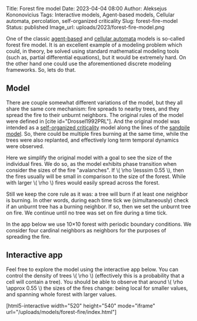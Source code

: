 Title: Forest fire model
Date: 2023-04-04 08:00
Author: Aleksejus Kononovicius
Tags: Interactive models, Agent-based models, Cellular automata, percolation, self-organized criticality
Slug: forest-fire-model
Status: published
Image_url: uploads/2023/forest-fire-model.png

One of the classic [agent-based](/tag/agent-based-models/) and [cellular
automata](/tag/cellular-automata) models is so-called forest fire model. It
is an excellent example of a modeling problem which could, in theory, be
solved using standard mathematical modeling tools (such as, partial
differential equations), but it would be extremely hard. On the other hand
one could use the aforementioned discrete modeling frameworks. So, lets do
that.
<!--more-->

## Model

There are couple somewhat different variations of the model, but they all
share the same core mechanism: fire spreads to nearby trees, and they spread
the fire to their unburnt neighbors. The original rules of the model were
defined in [cite id="Drossel1992PRL"]. And the original model was intended
as a [self-organized criticality](/tag/self-organized-criticality) model
along the lines of the [sandpile
model]({filename}/articles/2015/smelio-kruvos-modelis.md). So, there could
be multiple fires burning at the same time, while the trees were also
replanted, and effectively long term temporal dynamics were observed.

Here we simplify the original model with a goal to see the size of the
individual fires. We do so, as the model exhibits phase transition when
consider the sizes of the fire "avalanches". If \\\( \rho \lesssim 0.55 \\\),
then the fires usually will be small in comparison to the size of the
forest. While with larger \\\( \rho \\\) fires would easily spread across
the forest.

Still we keep the core rule as it was: a tree will burn if at least one
neighbor is burning. In other words, during each time tick we
(simultaneously) check if an unburnt tree has a burning neighbor. If so,
then we set the unburnt tree on fire. We continue until no tree was set on
fire during a time tick.

In the app below we use 10&times;10 forest with periodic boundary
conditions. We consider four cardinal neighbors as neighbors for the
purposes of spreading the fire.

## Interactive app

Feel free to explore the model using the interactive app below. You can
control the density of trees \\\( \rho \\\) (effectively this is a
probability that a cell will contain a tree). You should be able to observe
that around \\\( \rho \approx 0.55 \\\) the sizes of the fires change: being
local for smaller values, and spanning whole forest with larger values.

[html5-interactive width="520" height="540" mode="iframe"
url="/uploads/models/forest-fire/index.html"]
